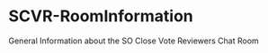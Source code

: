 SCVR-RoomInformation
====================

General Information about the SO Close Vote Reviewers Chat Room
